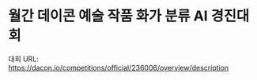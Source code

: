 # 월간 데이콘 예술 작품 화가 분류 AI 경진대회
대회 URL: https://dacon.io/competitions/official/236006/overview/description
